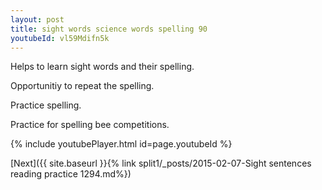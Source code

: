 ```yaml
---
layout: post
title: sight words science words spelling 90
youtubeId: vl59Mdifn5k
---
```

 
 
Helps to learn sight words and their spelling.

Opportunitiy to repeat the spelling. 

Practice spelling. 
 
Practice for spelling bee competitions. 
 
{% include youtubePlayer.html id=page.youtubeId %}
 
 

[Next]({{ site.baseurl }}{% link  split1/_posts/2015-02-07-Sight sentences reading practice 1294.md%})
 
